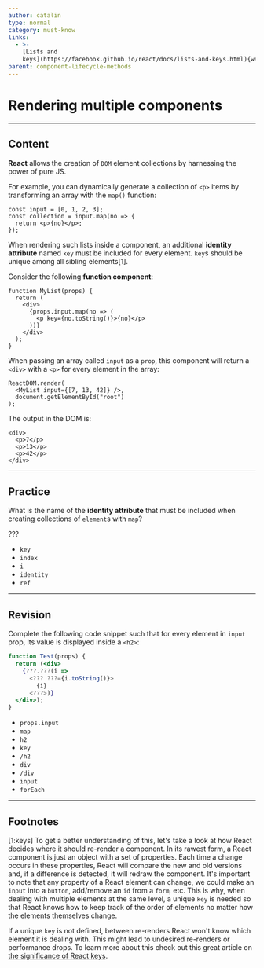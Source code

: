 ```yaml
---
author: catalin
type: normal
category: must-know
links:
  - >-
    [Lists and
    keys](https://facebook.github.io/react/docs/lists-and-keys.html){website}
parent: component-lifecycle-methods
---
```


# Rendering multiple components


---

## Content

**React** allows the creation of `DOM` element collections by harnessing the power of pure JS.

For example, you can dynamically generate a collection of `<p>` items by transforming an array with the `map()` function:

```plain-text
const input = [0, 1, 2, 3];
const collection = input.map(no => {
  return <p>{no}</p>;
});
```

When rendering such lists inside a component, an additional **identity attribute** named `key` must be included for every element. `key`s should be unique among all sibling elements[1].

Consider the following **function component**:

```plain-text
function MyList(props) {
  return (
    <div>
      {props.input.map(no => (
        <p key={no.toString()}>{no}</p>
      ))}
    </div>
  );
}
```

When passing an array called `input` as a `prop`, this component will return a `<div>` with a `<p>` for every element in the array:

```plain-text
ReactDOM.render(
  <MyList input={[7, 13, 42]} />,
  document.getElementById("root")
);
```

The output in the DOM is:

```plain-text
<div>
  <p>7</p>
  <p>13</p>
  <p>42</p>
</div>
```


---

## Practice

What is the name of the **identity attribute** that must be included when creating collections of `element`s with `map`?

???

- `key`
- `index`
- `i`
- `identity`
- `ref`


---

## Revision

Complete the following code snippet such that for every element in `input` prop, its value is displayed inside a `<h2>`:

```jsx
function Test(props) {
  return (<div>
    {???.???(i =>
      <??? ???={i.toString()}>
        {i}
      <???>)}
  </div>);
}
```

- `props.input`
- `map`
- `h2`
- `key`
- `/h2`
- `div`
- `/div`
- `input`
- `forEach`


---

## Footnotes

[1:keys]
To get a better understanding of this, let's take a look at how React decides where it should re-render a component. In its rawest form, a React component is just an object with a set of properties. Each time a change occurs in these properties, React will compare the new and old versions and, if a difference is detected, it will redraw the component. It's important to note that any property of a React element can change, we could make an `input` into a `button`, add/remove an `id` from a `form`, etc. This is why, when dealing with multiple elements at the same level, a unique `key` is needed so that React knows how to keep track of the order of elements no matter how the elements themselves change. 

If a unique `key` is not defined, between re-renders React won't know which element it is dealing with. This might lead to undesired re-renders or performance drops. To learn more about this check out this great article on [the significance of React keys](https://dev.to/jtonzing/the-significance-of-react-keys---a-visual-explanation--56l7).
